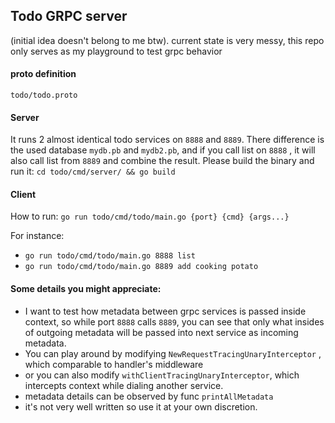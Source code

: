 ## Todo GRPC server 
(initial idea doesn't belong to me btw). current state is very messy, this repo only serves as my playground to test grpc behavior

#### proto definition
`todo/todo.proto`

#### Server
It runs 2 almost identical todo services on `8888` and `8889`. There difference is the used database `mydb.pb` and `mydb2.pb`, and if you call list on `8888` , it will also call list from `8889` and combine the result. 
Please build the binary and run it: 
`cd todo/cmd/server/ && go build`

#### Client
How to run:
`go run todo/cmd/todo/main.go {port} {cmd} {args...}`


For instance:
- `go run todo/cmd/todo/main.go 8888 list`
- `go run todo/cmd/todo/main.go 8889 add cooking potato`


#### Some details you might appreciate:
- I want to test how metadata between grpc services is passed inside context, so while port `8888` calls `8889`, you can see that only what insides of outgoing metadata will be passed into next service as incoming metadata.
- You can play around by modifying `NewRequestTracingUnaryInterceptor` , which comparable to handler's middleware
- or you can also modify `withClientTracingUnaryInterceptor`, which intercepts context while dialing another service. 
- metadata details can be observed by func `printAllMetadata`
- it's not very well written so use it at your own discretion. 